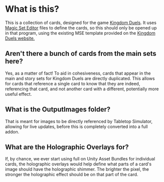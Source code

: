 # What is this?

This is a collection of cards, designed for the game [Kingdom Duels](https://kingdomduels.carrd.co/). It uses [Magic Set Editor](https://magicseteditor.boards.net/) files to define the cards, so this should only be opened up in that program, using the existing MSE template provided on the [Kingdom Duels website.](https://kingdomduels.carrd.co/#duel)

## Aren't there a bunch of cards from the main sets here?

Yes, as a matter of fact! To aid in cohesiveness, cards that appear in the main and story sets for Kingdom Duels are directly duplicated.
This allows for cards that reference a single card to know that they are indeed, referencing that card, and not another card with a different, potentially more useful effect.

## What is the OutputImages folder?
That is meant for images to be directly referenced by Tabletop Simulator, allowing for live updates, before this is completely converted into a full addon.

## What are the Holographic Overlays for?
If, by chance, we ever start using full on Unity Asset Bundles for individual cards, the holographic overlays would help define what parts of a card's image should have the holographic shimmer. The brighter the pixel, the stronger the holographic effect should be on that part of the card.

